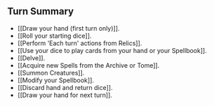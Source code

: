 ## Turn Summary

- [[Draw your hand (first turn only)]].
- [[Roll your starting dice]].
- [[Perform 'Each turn' actions from Relics]].
- [[Use your dice to play cards from your hand or your Spellbook]].
- [[Delve]].
- [[Acquire new Spells from the Archive or Tome]].
- [[Summon Creatures]].
- [[Modify your Spellbook]].
- [[Discard hand and return dice]].
- [[Draw your hand for next turn]].
 